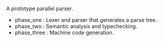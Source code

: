 A prototype parallel parser.

- phase_one : Lexer and parser that generates a parse tree.
- phase_two : Semantic analysis and typechecking.
- phase_three : Machine code generation.
